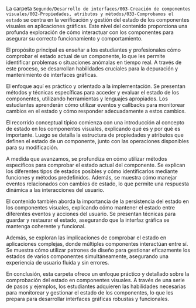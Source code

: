 La carpeta `Segundo/Desarrollo de interfaces/003-Creación de componentes visuales/002-Propiedades, atributos y métodos/033-Comprobamos el estado` se centra en la verificación y gestión del estado de los componentes visuales en aplicaciones gráficas. Este nivel del contenido proporciona una profunda exploración de cómo interactuar con los componentes para asegurar su correcto funcionamiento y comportamiento.

El propósito principal es enseñar a los estudiantes y profesionales cómo comprobar el estado actual de un componente, lo que les permite identificar problemas o situaciones anómalas en tiempo real. A través de este proceso, se desarrollan habilidades cruciales para la depuración y mantenimiento de interfaces gráficas.

El enfoque aquí es práctico y orientado a la implementación. Se presentan métodos y técnicas específicas para acceder y evaluar el estado de los componentes, utilizando herramientas y lenguajes apropiados. Los estudiantes aprenderán cómo utilizar eventos y callbacks para monitorear cambios en el estado y cómo responder adecuadamente a estos cambios.

El recorrido conceptual típico comienza con una introducción al concepto de estado en los componentes visuales, explicando qué es y por qué es importante. Luego se detalla la estructura de propiedades y atributos que definen el estado de un componente, junto con las operaciones disponibles para su modificación.

A medida que avanzamos, se profundiza en cómo utilizar métodos específicos para comprobar el estado actual del componente. Se explican los diferentes tipos de estados posibles y cómo identificarlos mediante funciones y métodos predefinidos. Además, se muestra cómo manejar eventos relacionados con cambios de estado, lo que permite una respuesta dinámica a las interacciones del usuario.

El contenido también aborda la importancia de la persistencia del estado en los componentes visuales, explicando cómo mantener el estado entre diferentes eventos y acciones del usuario. Se presentan técnicas para guardar y restaurar el estado, asegurando que la interfaz gráfica se mantenga coherente y funcional.

Además, se exploran las implicaciones de comprobar el estado en aplicaciones complejas, donde múltiples componentes interactúan entre sí. Se muestra cómo utilizar patrones de diseño para gestionar eficazmente los estados de varios componentes simultáneamente, asegurando una experiencia de usuario fluida y sin errores.

En conclusión, esta carpeta ofrece un enfoque práctico y detallado sobre la comprobación del estado en componentes visuales. A través de una serie de pasos y ejemplos, los estudiantes adquieren las habilidades necesarias para monitorear y gestionar el estado de los componentes, lo que les prepara para desarrollar interfaces gráficas robustas y funcionales.
